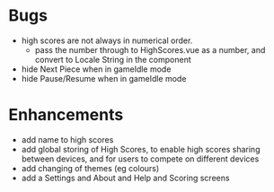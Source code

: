 # Bugs

- high scores are not always in numerical order.
  - pass the number through to HighScores.vue as a number, and convert to Locale String in the component
- hide Next Piece when in gameIdle mode
- hide Pause/Resume when in gameIdle mode

# Enhancements

- add name to high scores
- add global storing of High Scores, to enable high scores sharing between devices, and for users to compete on different devices
- add changing of themes (eg colours)
- add a Settings and About and Help and Scoring screens
